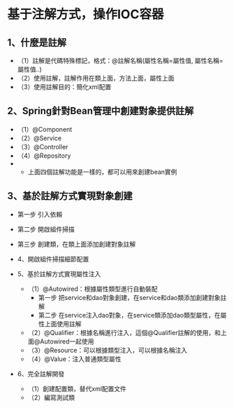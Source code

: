 # 基于注解方式，操作IOC容器

## 1、什麼是註解
- （1）註解是代碼特殊標記，格式：@註解名稱(屬性名稱=屬性值, 屬性名稱=屬性值..)
- （2）使用註解，註解作用在類上面，方法上面，屬性上面
- （3）使用註解目的：簡化xml配置

## 2、Spring針對Bean管理中創建對象提供註解
- （1）@Component
- （2）@Service
- （3）@Controller
- （4）@Repository
- * 上面四個註解功能是一樣的，都可以用來創建bean實例

## 3、基於註解方式實現對象創建
- 第一步 引入依賴
- 第二步 開啟組件掃描
- 第三步 創建類，在類上面添加創建對象註解

- 4、開啟組件掃描細節配置

- 5、基於註解方式實現屬性注入
    - （1）@Autowired：根據屬性類型進行自動裝配
        - 第一步 把service和dao對象創建，在service和dao類添加創建對象註解
        - 第二步 在service注入dao對象，在service類添加dao類型屬性，在屬性上面使用註解
    - （2）@Qualifier：根據名稱進行注入，這個@Qualifier註解的使用，和上面@Autowired一起使用
    - （3）@Resource：可以根據類型注入，可以根據名稱注入
    - （4）@Value：注入普通類型屬性
- 6、完全註解開發 
    - （1）創建配置類，替代xml配置文件
    - （2）編寫測試類